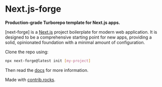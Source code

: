 # Next.js-forge

**Production-grade Turborepo template for Next.js apps.**

[next-forge] is a [Next.js](https://nextjs.org/) project boilerplate for modern web application. It is designed to be a comprehensive starting point for new apps, providing a solid, opinionated foundation with a minimal amount of configuration.

Clone the repo using:

```sh
npx next-forge@latest init [my-project]
```

Then read the [docs](https://docs.next-forge.com) for more information.

Made with [contrib.rocks](https://contrib.rocks).
